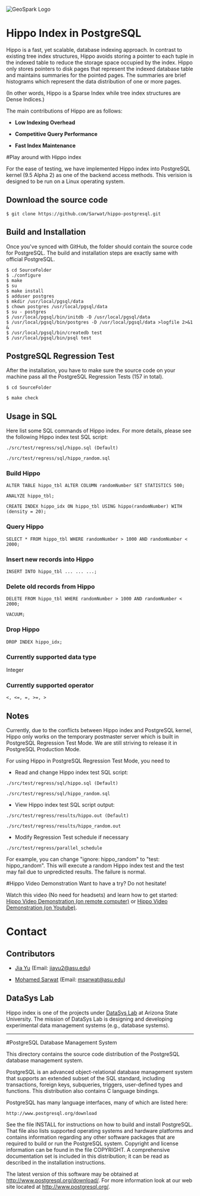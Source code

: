 
![GeoSpark Logo](DataSystemsLab/hippo-postgresql/Untitled.png)

Hippo Index in PostgreSQL
=====================================
Hippo is a fast, yet scalable, database indexing approach. In contrast to existing tree index structures, Hippo avoids storing a pointer to each tuple in the indexed table to reduce the storage space occupied by the index. Hippo only stores pointers to disk pages that represent the indexed database table and maintains summaries for the pointed pages. The summaries are brief histograms which
represent the data distribution of one or more pages.

(In other words, Hippo is a Sparse Index while tree index structures are Dense Indices.)

The main contributions of Hippo are as follows:

* **Low Indexing Overhead**
 
* **Competitive Query Performance**
 
* **Fast Index Maintenance**

#Play around with Hippo index

For the ease of testing, we have implemented Hippo index into PostgreSQL kernel (9.5 Alpha 2) as one of the backend access methods. This verision is designed to be run on a Linux operating system.

## Download the source code
```
$ git clone https://github.com/Sarwat/hippo-postgresql.git
```
## Build and Installation
Once you've synced with GitHub, the folder should contain the source code for PostgreSQL. The build and installation steps are exactly same with official PostgreSQL.
```
$ cd SourceFolder
$ ./configure
$ make
$ su
$ make install
$ adduser postgres
$ mkdir /usr/local/pgsql/data
$ chown postgres /usr/local/pgsql/data
$ su - postgres
$ /usr/local/pgsql/bin/initdb -D /usr/local/pgsql/data
$ /usr/local/pgsql/bin/postgres -D /usr/local/pgsql/data >logfile 2>&1 &
$ /usr/local/pgsql/bin/createdb test
$ /usr/local/pgsql/bin/psql test
```

## PostgreSQL Regression Test

After the installation, you have to make sure the source code on your machine pass all the PostgreSQL Regression Tests (157 in total).
```
$ cd SourceFolder

$ make check
```

## Usage in SQL

Here list some SQL commands of Hippo index. For more details, please see the following Hippo index test SQL script:
```
./src/test/regress/sql/hippo.sql (Default)

./src/test/regress/sql/hippo_random.sql
```

### Build Hippo
```
ALTER TABLE hippo_tbl ALTER COLUMN randomNumber SET STATISTICS 500;

ANALYZE hippo_tbl;

CREATE INDEX hippo_idx ON hippo_tbl USING hippo(randomNumber) WITH (density = 20);

```

### Query Hippo

```
SELECT * FROM hippo_tbl WHERE randomNumber > 1000 AND randomNumber < 2000;
```

### Insert new records into Hippo

```
INSERT INTO hippo_tbl ... ... ...;
```

### Delete old records from Hippo

```
DELETE FROM hippo_tbl WHERE randomNumber > 1000 AND randomNumber < 2000;

VACUUM;
```

### Drop Hippo
```
DROP INDEX hippo_idx;
```
### Currently supported data type

Integer

### Currently supported operator

```
<, <=, =, >=, >
```



## Notes

Currently, due to the conflicts between Hippo index and PostgreSQL kernel, Hippo only works on the temporary postmaster server which is built in PostgreSQL Regression Test Mode. We are still striving to release it in PostgreSQL Production Mode.

For using Hippo in PostgreSQL Regression Test Mode, you need to

* Read and change Hippo index test SQL script:

```
./src/test/regress/sql/hippo.sql (Default)

./src/test/regress/sql/hippo_random.sql
```
* View Hippo index test SQL script output:

```
./src/test/regress/results/hippo.out (Default)

./src/test/regress/results/hippo_random.out
```

* Modify Regression Test schedule if necessary

```
./src/test/regress/parallel_schedule
```
For example, you can change "ignore: hippo_random" to "test: hippo_random". This will execute a random Hippo index test and the test may fail due to unpredicted results. The failure is normal.

#Hippo Video Demonstration
Want to have a try? Do not hesitate! 

Watch this video (No need for headsets) and learn how to get started: [Hippo Video Demonstration (on remote computer)](http://www.public.asu.edu/~jiayu2/video/hippodemovideo.html) or [Hippo Video Demonstration (on Youtube)](https://youtu.be/KKGucqX3ndQ).

# Contact

## Contributors
* [Jia Yu](http://www.public.asu.edu/~jiayu2/) (Email: jiayu2@asu.edu)

* [Mohamed Sarwat](http://faculty.engineering.asu.edu/sarwat/) (Email: msarwat@asu.edu)

## DataSys Lab
Hippo index is one of the projects under [DataSys Lab](http://www.datasyslab.org/) at Arizona State University. The mission of DataSys Lab is designing and developing experimental data management systems (e.g., database systems).

***
#PostgreSQL Database Management System


This directory contains the source code distribution of the PostgreSQL
database management system.

PostgreSQL is an advanced object-relational database management system
that supports an extended subset of the SQL standard, including
transactions, foreign keys, subqueries, triggers, user-defined types
and functions.  This distribution also contains C language bindings.

PostgreSQL has many language interfaces, many of which are listed here:

	http://www.postgresql.org/download

See the file INSTALL for instructions on how to build and install
PostgreSQL.  That file also lists supported operating systems and
hardware platforms and contains information regarding any other
software packages that are required to build or run the PostgreSQL
system.  Copyright and license information can be found in the
file COPYRIGHT.  A comprehensive documentation set is included in this
distribution; it can be read as described in the installation
instructions.

The latest version of this software may be obtained at
http://www.postgresql.org/download/.  For more information look at our
web site located at http://www.postgresql.org/.
